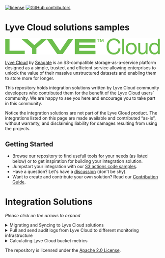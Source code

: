 [![ license](https://img.shields.io/badge/License-Apache%202.0-blue.svg)](https://github.com/Seagate/Lyve-Cloud-Solutions-Samples/blob/main/LICENSE)
[![GitHub contributors](https://img.shields.io/github/contributors/Seagate/Lyve-Cloud-Solutions-Samples)](https://github.com/Seagate/Lyve-Cloud-Solutions-Samples/graphs/contributors/)

# Lyve Cloud solutions samples

<img src="images/LyveCloud-logo.png?raw=true" width="700">

[Lyve Cloud](https://www.seagate.com/gb/en/services/cloud/storage/) by [Seagate](https://www.seagate.com) is an S3-compatible storage-as-a-service platform designed as a simple, trusted, and efficient service allowing enterprises to unlock the value of their massive unstructured datasets and enabling them to store more for longer.

This repository holds integration solutions written by Lyve Cloud community developers who contributed them for the benefit of the Lyve Cloud users` community. We are happy to see you here and encourage you to take part in this community.

Notice the integration solutions are not part of the Lyve Cloud product. The integrations listed on this page are made available and contributed “as-is”, without warranty, and disclaiming liability for damages resulting from using the projects.

## Getting Started
- Browse our repository to find usefull tools for your needs (as listed below) or to get inspiration for building your integration solution.
- Jumpstart your integration with our [S3 actions code samples](s3-actions-code-samples).
- Have a question? Let's have a [discussion](https://github.com/Seagate/Lyve-Cloud-solutions-samples/discussions) (don't be shy).
- Want to create and contribute your own solution? Read our [Contribution Guide](CONTRIBUTING.md).

# Integration Solutions
*Please click on the arrows to expand*
<details><summary>Migrating and Syncing to Lyve Cloud solutions</summary> 

| Solution|Source |Technology|Installation|
|  --- |  --- | ---| ---|
| 1. [On-demand sync of Linux local directory to Lyve Cloud bucket.](s3sync-local-to-lyvecloud/)| Linux |Cronjob|Manual
| 2. [Migrating and syncing between AWS and Lyve Cloud buckets.](syncer/)|AWS|AWS Lambda|Cli-Tool|
| 3. [Replicating new objects created in AWS S3 bucket to a Lyve Cloud bucket.](s3-replication-to-lyvecloud/)|AWS|AWS Lambda|Manual|

</details>

<details><summary>Pull and send audit logs from Lyve Cloud to different monitoring infrastructure </summary> 

| Solution|Monitoring Infrastructure|Technology|
| :---:| :---:| :---:|
| 1. [Sending Lyve Cloud S3 API Audit Log events to be consumed and displayed in AWS CloudWatch.](cloudwatch/)|CloudWatch|Python Script|
| 2. [Sending Lyve Cloud S3 API Audit Log events to be consumed and displayed in Azure Monitor(Log Analytics).](azure-monitor/)| Azure Monitor|Function app|

</details>

<details><summary>Calculating Lyve Cloud bucket metrics</summary> 

| Solution|Monitoring Infrastructure|Technology|
| :---:| :---:| :---:|
| 1. [Calculating Lyve Cloud bucket metrics and displaying them in AWS CloudWatch.](bucket-metrics-collection/)|CloudWatch|AWS Lambda|

</details>


The repository is licensed under the [Apache 2.0 License](LICENSE).
